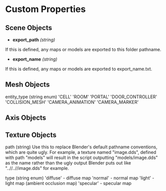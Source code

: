 Custom Properties
=================

## Scene Objects

* **export_path** _(string)_

If this is defined, any maps or models are exported to this folder pathname.
 
* **export_name** _(string)_

If this is defined, any maps or models are exported to export_name.txt.

## Mesh Objects

entity_type (string enum)
 'CELL'
 'ROOM'
 'PORTAL'
 'DOOR_CONTROLLER'
 'COLLISION_MESH'
 'CAMERA_ANIMATION'
 'CAMERA_MARKER'

## Axis Objects

 
## Texture Objects

path (string)
 Use this to replace Blender's default pathname conventions, which are quite ugly.
 For example, a texture named "image.dds", defined with path "models" will result
 in the script outputting "models/image.dds" as the name rather than the ugly
 output Blender puts out like "..//..//image.dds" for example.

type (string enum)
 'diffuse'  - diffuse map
 'normal'   - normal map
 'light'    - light map (ambient occlusion map)
 'specular' - specular map



 
